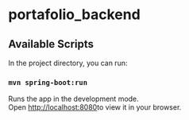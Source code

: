 # portafolio_backend

## Available Scripts

In the project directory, you can run:

### `mvn spring-boot:run`

Runs the app in the development mode.\
Open [http://localhost:8080](http://localhost:8080)to view it in your browser.
